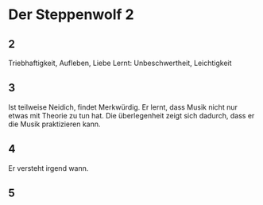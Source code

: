 # Der Steppenwolf 2

## 2

Triebhaftigkeit, Aufleben, Liebe
Lernt: Unbeschwertheit, Leichtigkeit

## 3

Ist teilweise Neidich, findet Merkwürdig. Er lernt, dass Musik nicht nur etwas mit Theorie zu tun hat. Die überlegenheit zeigt sich dadurch, dass er die Musik praktizieren kann.

## 4

Er versteht irgend wann.

## 5
